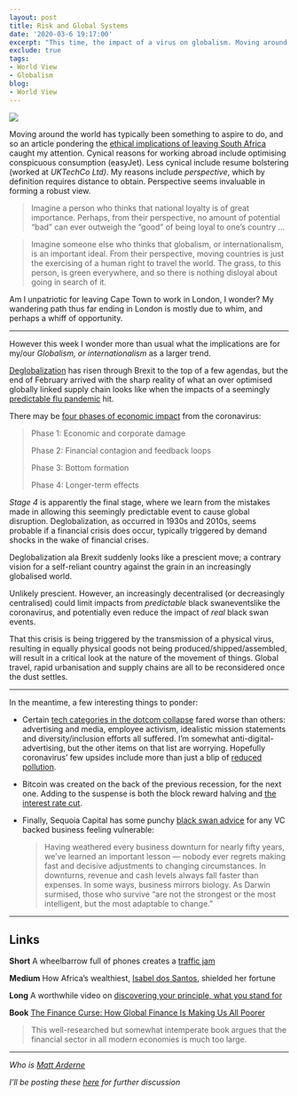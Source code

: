 ```yaml
---
layout: post
title: Risk and Global Systems
date: '2020-03-6 19:17:00'
excerpt: "This time, the impact of a virus on globalism. Moving around the world has typically been something to aspire to do, and so an article pondering the ethical implications of leaving South Africa. caught my attention. Cynical reasons for working abroad include optimising conspicuous consumption (easyJet). Less cynical include resume bolstering (worked at _UKTechCo Ltd)_. "
exclude: true
tags:
- World View
- Globalism
blog:
- World View
---
```

[![](https://bucketeer-e05bbc84-baa3-437e-9518-adb32be77984.s3.amazonaws.com/public/images/b12fcd94-e697-4583-9106-338cc80f994a_3898x3089.jpeg) <style>a.image2.image-link.image2-1154-1456 { padding-bottom: 79.25824175824175%; padding-bottom: min(79.25824175824175%, 1154px); width: 100%; height: 0; } a.image2.image-link.image2-1154-1456 img { max-width: 1456px; max-height: 1154px; }</style>](https://cdn.substack.com/image/fetch/c_limit,f_auto,q_auto:good,fl_progressive:steep/https%3A%2F%2Fbucketeer-e05bbc84-baa3-437e-9518-adb32be77984.s3.amazonaws.com%2Fpublic%2Fimages%2Fb12fcd94-e697-4583-9106-338cc80f994a_3898x3089.jpeg)

Moving around the world has typically been something to aspire to do, and so an article pondering the [ethical implications of leaving South Africa](https://www.dailymaverick.co.za/opinionista/2020-02-04-should-i-stay-or-should-i-go-the-drivers-behind-emigration/) caught my attention. Cynical reasons for working abroad include optimising conspicuous consumption (easyJet). Less cynical include resume bolstering (worked at _UKTechCo Ltd)_. My reasons include _perspective_, which by definition requires distance to obtain. Perspective seems invaluable in forming a robust view.

> Imagine a person who thinks that national loyalty is of great importance. Perhaps, from their perspective, no amount of potential “bad” can ever outweigh the “good” of being loyal to one’s country …

> Imagine someone else who thinks that globalism, or internationalism, is an important ideal. From their perspective, moving countries is just the exercising of a human right to travel the world. The grass, to this person, is green everywhere, and so there is nothing disloyal about going in search of it.

Am I unpatriotic for leaving Cape Town to work in London, I wonder? My wandering path thus far ending in London is mostly due to whim, and perhaps a whiff of opportunity.

<div>

* * *

</div>

However this week I wonder more than usual what the implications are for my/our _Globalism, or internationalism_ as a larger trend.

[Deglobalization](https://en.wikipedia.org/wiki/Deglobalization) has risen through Brexit to the top of a few agendas, but the end of February arrived with the sharp reality of what an over optimised globally linked supply chain looks like when the impacts of a seemingly [predictable flu pandemic](https://www.scientificamerican.com/article/next-influenza-pandemic/) hit.

There may be [four phases of economic impact](https://www.bloomberg.com/opinion/articles/2020-02-28/coronavirus-economic-impacts-must-run-through-four-stages) from the coronavirus:

> Phase 1: Economic and corporate damage
> 
> Phase 2: Financial contagion and feedback loops
> 
> Phase 3: Bottom formation
> 
> Phase 4: Longer-term effects

_Stage 4_ is apparently the final stage, where we learn from the mistakes made in allowing this seemingly predictable event to cause global disruption. Deglobalization, as occurred in 1930s and 2010s, seems probable if a financial crisis does occur, typically triggered by demand shocks in the wake of financial crises.

Deglobalization ala Brexit suddenly looks like a prescient move; a contrary vision for a self-reliant country against the grain in an increasingly globalised world.

Unlikely prescient. However, an increasingly decentralised (or decreasingly centralised) could limit impacts from _predictable_ black swaneventslike the coronavirus, and potentially even reduce the impact of _real_ black swan events.

That this crisis is being triggered by the transmission of a physical virus, resulting in equally physical goods not being produced/shipped/assembled, will result in a critical look at the nature of the movement of things. Global travel, rapid urbanisation and supply chains are all to be reconsidered once the dust settles.

<div>

* * *

</div>

In the meantime, a few interesting things to ponder:

*   Certain [tech categories in the dotcom collapse](https://www.axios.com/tech-cant-remember-what-to-do-in-a-down-market-ca1e8750-f9f9-4461-97c4-710b9de0e9cc.html) fared worse than others: advertising and media, employee activism, idealistic mission statements and diversity/inclusion efforts all suffered. I’m somewhat anti-digital-advertising, but the other items on that list are worrying. Hopefully coronavirus’ few upsides include more than just a blip of [reduced pollution](https://www.bloomberg.com/news/articles/2020-03-01/air-pollution-vanishes-across-china-s-industrial-heartland).

*   Bitcoin was created on the back of the previous recession, for the next one. Adding to the suspense is both the block reward halving and [the interest rate cut](https://offthechain.substack.com/p/the-federal-reserve-is-running-a).

*   Finally, Sequoia Capital has some punchy [black swan advice](https://medium.com/sequoia-capital/coronavirus-the-black-swan-of-2020-7c72bdeb9753) for any VC backed business feeling vulnerable:

    > Having weathered every business downturn for nearly fifty years, we’ve learned an important lesson — nobody ever regrets making fast and decisive adjustments to changing circumstances. In downturns, revenue and cash levels always fall faster than expenses. In some ways, business mirrors biology. As Darwin surmised, those who survive “are not the strongest or the most intelligent, but the most adaptable to change.”

<div>

* * *

</div>

## Links

**Short** A wheelbarrow full of phones creates a [traffic jam](http://www.simonweckert.com/googlemapshacks.html)

**Medium** How Africa’s wealthiest, [Isabel dos Santos](https://www.icij.org/investigations/luanda-leaks/western-advisers-helped-an-autocrats-daughter-amass-and-shield-a-fortune/), shielded her fortune

**Long** A worthwhile video on [discovering your principle, what you stand for](https://vimeo.com/36579366)

**Book** [The Finance Curse: How Global Finance Is Making Us All Poorer](https://www.foreignaffairs.com/reviews/capsule-review/2019-12-10/finance-curse-how-global-finance-making-us-all-poorer)

> This well-researched but somewhat intemperate book argues that the financial sector in all modern economies is much too large.

<div>

* * *

</div>

_Who is [Matt Arderne](https://rdrn.dev/)_

_I’ll be posting these [here](https://www.linkedin.com/in/m-ard/detail/recent-activity/shares/) for further discussion_